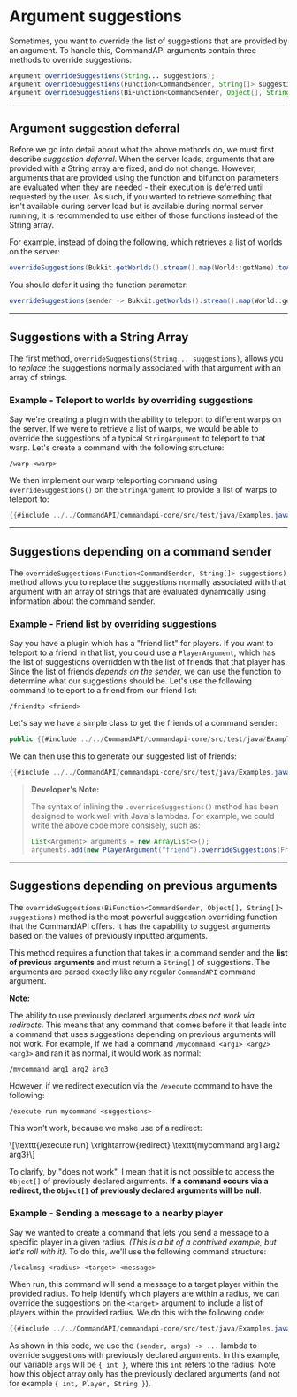 # Argument suggestions

Sometimes, you want to override the list of suggestions that are provided by an argument. To handle this, CommandAPI arguments contain three methods to override suggestions:

```java
Argument overrideSuggestions(String... suggestions);
Argument overrideSuggestions(Function<CommandSender, String[]> suggestions);
Argument overrideSuggestions(BiFunction<CommandSender, Object[], String[]> suggestions);
```

-----

## Argument suggestion deferral

Before we go into detail about what the above methods do, we must first describe _suggestion deferral_. When the server loads, arguments that are provided with a String array are fixed, and do not change. However, arguments that are provided using the function and bifunction parameters are evaluated when they are needed - their execution is deferred until requested by the user. As such, if you wanted to retrieve something that isn't available during server load but is available during normal server running, it is recommended to use either of those functions instead of the String array.

For example, instead of doing the following, which retrieves a list of worlds on the server:

```java
overrideSuggestions(Bukkit.getWorlds().stream().map(World::getName).toArray(String[]::new))
```

You should defer it using the function parameter:

```java
overrideSuggestions(sender -> Bukkit.getWorlds().stream().map(World::getName).toArray(String[]::new))
```



-----

## Suggestions with a String Array

The first method, `overrideSuggestions(String... suggestions)`, allows you to *replace* the suggestions normally associated with that argument with an array of strings.

<div class="example">

### Example - Teleport to worlds by overriding suggestions

Say we're creating a plugin with the ability to teleport to different warps on the server. If we were to retrieve a list of warps, we would be able to override the suggestions of a typical `StringArgument` to teleport to that warp. Let's create a command with the following structure:

```
/warp <warp>
```

We then implement our warp teleporting command using `overrideSuggestions()` on the `StringArgument` to provide a list of warps to teleport to:

```java
{{#include ../../CommandAPI/commandapi-core/src/test/java/Examples.java:ArgumentSuggestions1}}
```

</div>

-----

## Suggestions depending on a command sender

The `overrideSuggestions(Function<CommandSender, String[]> suggestions)` method allows you to replace the suggestions normally associated with that argument with an array of strings that are evaluated dynamically using information about the command sender.

<div class="example">


### Example - Friend list by overriding suggestions

Say you have a plugin which has a "friend list" for players. If you want to teleport to a friend in that list, you could use a `PlayerArgument`, which has the list of suggestions overridden with the list of friends that that player has. Since the list of friends *depends on the sender*, we can use the function to determine what our suggestions should be. Let's use the following command to teleport to a friend from our friend list:

```
/friendtp <friend>
```

Let's say we have a simple class to get the friends of a command sender:

```java
public {{#include ../../CommandAPI/commandapi-core/src/test/java/Examples.java:ArgumentSuggestions2_1}}
```

We can then use this to generate our suggested list of friends:

```java
{{#include ../../CommandAPI/commandapi-core/src/test/java/Examples.java:ArgumentSuggestions2_2}}
```

> **Developer's Note:**
>
> The syntax of inlining the `.overrideSuggestions()` method has been designed to work well with Java's lambdas. For example, we could write the above code more consisely, such as:
>
> ```java
> List<Argument> arguments = new ArrayList<>();
> arguments.add(new PlayerArgument("friend").overrideSuggestions(Friends::getFriends));
> ```
>
> 

</div>

-----

## Suggestions depending on previous arguments

The `overrideSuggestions(BiFunction<CommandSender, Object[], String[]> suggestions)` method is the most powerful suggestion overriding function that the CommandAPI offers. It has the capability to suggest arguments based on the values of previously inputted arguments.

This method requires a function that takes in a command sender and the **list of previous arguments** and must return a `String[]` of suggestions. The arguments are parsed exactly like any regular `CommandAPI` command argument.

<div class="warning">

**Note:**

The ability to use previously declared arguments _does not work via redirects_. This means that any command that comes before it that leads into a command that uses suggestions depending on previous arguments will not work. For example, if we had a command `/mycommand <arg1> <arg2> <arg3>` and ran it as normal, it would work as normal:

```
/mycommand arg1 arg2 arg3
```

However, if we redirect execution via the `/execute` command to have the following:

```
/execute run mycommand <suggestions>
```

This won't work, because we make use of a redirect:

\\[\texttt{/execute run} \xrightarrow{redirect} \texttt{mycommand arg1 arg2 arg3}\\]

To clarify, by "does not work", I mean that it is not possible to access the `Object[]` of previously declared arguments. **If a command occurs via a redirect, the `Object[]` of previously declared arguments will be null**.

</div>




<div class="example">

### Example - Sending a message to a nearby player

Say we wanted to create a command that lets you send a message to a specific player in a given radius. _(This is a bit of a contrived example, but let's roll with it)_. To do this, we'll use the following command structure:

```
/localmsg <radius> <target> <message>
```

When run, this command will send a message to a target player within the provided radius. To help identify which players are within a radius, we can override the suggestions on the `<target>` argument to include a list of players within the provided radius. We do this with the following code:

```java
{{#include ../../CommandAPI/commandapi-core/src/test/java/Examples.java:ArgumentSuggestionsPrevious}}
```

As shown in this code, we use the `(sender, args) -> ...` lambda to override suggestions with previously declared arguments. In this example, our variable `args` will be `{ int }`, where this `int` refers to the radius. Note how this object array only has the previously declared arguments (and not for example `{ int, Player, String }`).

</div>

